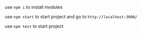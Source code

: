 
use `npm i` to install modules

use `npm start` to start project and go to `http://localhost:3000/`

use `npm test` to start project
